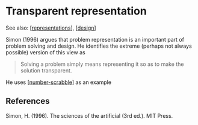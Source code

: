 # Transparent representation

See also: [[representations]], [[design]] 

Simon (1996) argues that problem representation is an important part of problem solving and design. He identifies the extreme (perhaps not always possible) version of this view as 

> Solving a problem simply means representing it so as to make the solution transparent.

He uses [[number-scrabble]] as an example

## References

Simon, H. (1996). The sciences of the artificial (3rd ed.). MIT Press.

[//begin]: # "Autogenerated link references for markdown compatibility"
[representations]: representations "Representations"
[design]: ../Design/design "Design"
[number-scrabble]: number-scrabble "Number Scrabble"
[//end]: # "Autogenerated link references"